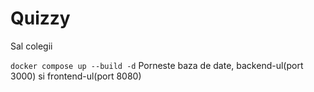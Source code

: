 # Quizzy

Sal colegii


``` docker compose up --build -d ```
Porneste baza de date, backend-ul(port 3000) si frontend-ul(port 8080)
